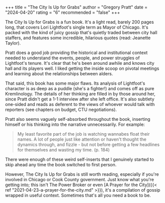 +++
title = "The City Is Up for Grabs"
author = "Gregory Pratt"
date = "2024-04-20"
rating = "6"
recommended = "false"
+++

The City Is Up for Grabs is a fun book. It's a light read, barely 200 pages long, that covers Lori Lightfoot's single term as Mayor of Chicago. It's packed with the kind of juicy gossip that's quietly traded between city hall staffers, and features some incredible, hilarious quotes (read: Jeanette Taylor).

Pratt does a good job providing the historical and institutional context needed to understand the events, people, and power struggles of Lightfoot's tenure. It's clear that he's been around awhile and knows city hall and its players well. I liked getting the inside scoop on pivotal meetings and learning about the relationships between alders.

That said, this book has some major flaws. Its analysis of Lightfoot's character is as deep as a puddle (she's a fighter!) and comes off as pure Kremlinology. The details of her thinking are filled in by those around her, since Pratt didn't get a 1-1 interview after she left office. It's also subtlety one-sided and reads as deferent to the views of whoever would talk with reporters (see chapters on budget, CTU negotiations).

Pratt also seems vaguely self-absorbed throughout the book, inserting himself or his thinking into the narrative unnecessarily. For example:

> My least favorite part of the job is watching wannabes float their names. A lot of people just like attention or haven't thought the dynamics through, and fizzle - but not before getting a few headlines for themselves and wasting my time. (p. 184)

There were enough of these weird self-inserts that I genuinely started to skip ahead any time the book switched to first person.

However, The City Is Up for Grabs is still worth reading, especially if you're involved in Chicago or Cook County government. Just know what you're getting into; this isn't The Power Broker or even [A Prayer for the City]({{< ref "2021-04-23-a-prayer-for-the-city.md" >}}), it's a compilation of gossip wrapped in useful context. Sometimes that's all you need a book to be.
